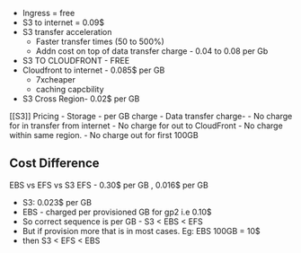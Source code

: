 - Ingress = free
- S3 to internet = 0.09$
- S3 transfer acceleration 
	- Faster transfer times (50 to 500%)
	- Addn cost on top of data transfer charge - 0.04 to 0.08 per Gb 
- S3 TO CLOUDFRONT - FREE
- Cloudfront to internet - 0.085$ per GB 
	- 7xcheaper 
	- caching capcbility 
- S3 Cross Region- 0.02$ per GB

[[S3]] Pricing 
		- Storage - per GB charge
		- Data transfer charge- 
			- No charge for in transfer from internet 
			- No charge for out to CloudFront 
			- No charge within same region. 
			- No charge out for first 100GB

## Cost Difference
EBS vs EFS vs S3
EFS - 0.30$ per GB , 0.016$ per GB
- S3: 0.023$ per GB
- EBS - charged per provisioned GB  for gp2 i.e 0.10$
- So correct sequence is per GB - S3 < EBS < EFS
- But if provision more that is in most cases. Eg: EBS 100GB = 10$
- then S3 < EFS < EBS